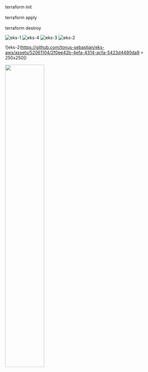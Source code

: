 ﻿<br>terraform init</br>
<br>terraform apply</br>
<br>terraform destroy</br>


![eks-1](https://github.com/tonus-sebastian/eks-aws/assets/52061104/d1d91d90-81ce-4329-ba0a-5ad7d49b6de5)
![eks-4](https://github.com/tonus-sebastian/eks-aws/assets/52061104/13a19bad-1eab-42bd-8ea1-74df7f0320c6)
![eks-3](https://github.com/tonus-sebastian/eks-aws/assets/52061104/678bf4a7-8deb-47e3-9383-4cd5b2aebef1)
![eks-2](https://github.com/tonus-sebastian/eks-aws/assets/52061104/2f0ee42b-4efa-4314-acfa-5423d4490da9)



![eks-2(https://github.com/tonus-sebastian/eks-aws/assets/52061104/2f0ee42b-4efa-4314-acfa-5423d4490da9 = 250x250])



<img src="https://github.com/tonus-sebastian/eks-aws/assets/52061104/2f0ee42b-4efa-4314-acfa-5423d4490da9" width=50% height=50%>
